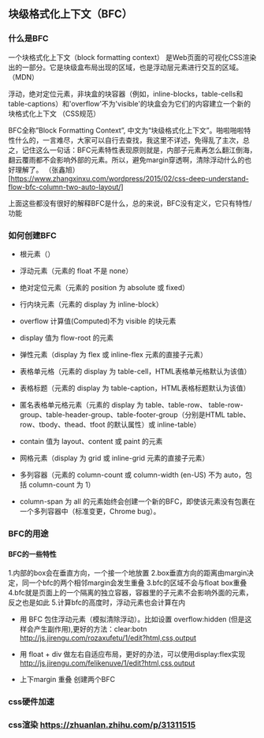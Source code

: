 

## 块级格式化上下文（BFC）

### 什么是BFC

一个块格式化上下文（block formatting context） 是Web页面的可视化CSS渲染出的一部分。它是块级盒布局出现的区域，也是浮动层元素进行交互的区域。 （MDN）

浮动，绝对定位元素，非块盒的块容器（例如，inline-blocks，table-cells和table-captions）和'overflow'不为'visible'的块盒会为它们的内容建立一个新的块格式化上下文  （CSS规范）

BFC全称”Block Formatting Context”, 中文为“块级格式化上下文”。啪啦啪啦特性什么的，一言难尽，大家可以自行去查找，我这里不详述，免得乱了主次，总之，记住这么一句话：BFC元素特性表现原则就是，内部子元素再怎么翻江倒海，翻云覆雨都不会影响外部的元素。所以，避免margin穿透啊，清除浮动什么的也好理解了。 （张鑫旭）[https://www.zhangxinxu.com/wordpress/2015/02/css-deep-understand-flow-bfc-column-two-auto-layout/]

上面这些都没有很好的解释BFC是什么，总的来说，BFC没有定义，它只有特性/功能


### 如何创建BFC

* 根元素（<html>）
* 浮动元素（元素的 float 不是 none）
* 绝对定位元素（元素的 position 为 absolute 或 fixed）
* 行内块元素（元素的 display 为 inline-block）
* overflow 计算值(Computed)不为 visible 的块元素
* display 值为 flow-root 的元素
* 弹性元素（display 为 flex 或 inline-flex 元素的直接子元素）

* 表格单元格（元素的 display 为 table-cell，HTML表格单元格默认为该值）
* 表格标题（元素的 display 为 table-caption，HTML表格标题默认为该值）
* 匿名表格单元格元素（元素的 display 为 table、table-row、 table-row-group、table-header-group、table-footer-group（分别是HTML table、row、tbody、thead、tfoot 的默认属性）或 inline-table）
* contain 值为 layout、content 或 paint 的元素
* 网格元素（display 为 grid 或 inline-grid 元素的直接子元素）
* 多列容器（元素的 column-count 或 column-width (en-US) 不为 auto，包括 column-count 为 1）
* column-span 为 all 的元素始终会创建一个新的BFC，即使该元素没有包裹在一个多列容器中（标准变更，Chrome bug）。

### BFC的用途

#### BFC的一些特性
1.内部的box会在垂直方向，一个接一个地放置
2.box垂直方向的距离由margin决定，同一个bfc的两个相邻margin会发生重叠
3.bfc的区域不会与float box重叠
4.bfc就是页面上的一个隔离的独立容器，容器里的子元素不会影响外面的元素，反之也是如此
5.计算bfc的高度时，浮动元素也会计算在内



* 用 BFC 包住浮动元素（模拟清除浮动）。比如设置 overflow:hidden (但是这样会产生副作用),更好的方法：clear:botn
http://js.jirengu.com/rozaxufetu/1/edit?html,css,output


* 用 float + div 做左右自适应布局，更好的办法，可以使用display:flex实现
http://js.jirengu.com/felikenuve/1/edit?html,css,output


* 上下margin 重叠
创建两个BFC


### css硬件加速

### css渲染 https://zhuanlan.zhihu.com/p/31311515